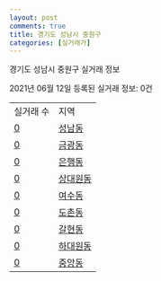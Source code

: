 ```yaml
---
layout: post
comments: true
title: 경기도 성남시 중원구
categories: [실거래가]
---
```


경기도 성남시 중원구 실거래 정보

2021년 06월 12일 등록된 실거래 정보: 0건


<table>
  <tr>
    <td>실거래 수</td>
    <td>지역</td>
  </tr>

  
  <tr>
    <td><a href="4113310100.html">0</a></td>
    <td><a href="4113310100.html">성남동</a></td>
  </tr>
    

  <tr>
    <td><a href="4113310300.html">0</a></td>
    <td><a href="4113310300.html">금광동</a></td>
  </tr>
    

  <tr>
    <td><a href="4113310400.html">0</a></td>
    <td><a href="4113310400.html">은행동</a></td>
  </tr>
    

  <tr>
    <td><a href="4113310500.html">0</a></td>
    <td><a href="4113310500.html">상대원동</a></td>
  </tr>
    

  <tr>
    <td><a href="4113310600.html">0</a></td>
    <td><a href="4113310600.html">여수동</a></td>
  </tr>
    

  <tr>
    <td><a href="4113310700.html">0</a></td>
    <td><a href="4113310700.html">도촌동</a></td>
  </tr>
    

  <tr>
    <td><a href="4113310800.html">0</a></td>
    <td><a href="4113310800.html">갈현동</a></td>
  </tr>
    

  <tr>
    <td><a href="4113310900.html">0</a></td>
    <td><a href="4113310900.html">하대원동</a></td>
  </tr>
    

  <tr>
    <td><a href="4113313200.html">0</a></td>
    <td><a href="4113313200.html">중앙동</a></td>
  </tr>
    


</table>
    